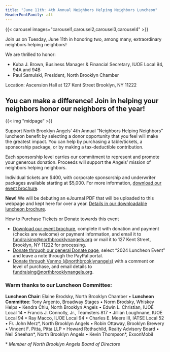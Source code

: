 ```yaml
--- 
title: "June 11th: 4th Annual Neighbors Helping Neighbors Luncheon"
HeaderFontFamily: alt
---
```


{{< carousel images="carousel1,carousel2,carousel3,carousel4" >}}

Join us on Tuesday, June 11th in honoring two, among many, extraordinary neighbors helping neighbors!

We are thrilled to honor:

* Kuba J. Brown, Business Manager & Financial Secretary, IUOE Local 94, 94A and 94B
* Paul Samulski, President, North Brooklyn Chamber

Location: Ascension Hall at 127 Kent Street Brooklyn, NY 11222

## You can make a difference! Join in helping your neighbors honor our neighbors of the year!

{{< img "midpage" >}}

Support North Brooklyn Angels’ 4th Annual “Neighbors Helping Neighbors” luncheon benefit by selecting a donor opportunity that you feel will make the greatest impact. You can help by purchasing a table/tickets, a sponsorship package, or by making a tax-deductible contribution.  

Each sponsorship level carries our commitment to represent and promote your generous donation. Proceeds will support the Angels’ mission of neighbors helping neighbors.

Individual tickets are $400, with corporate sponsorship and underwriter packages available starting at $5,000. For more information, [download our event brochure](./2024%20Luncheon%20Brochure.pdf).

**New!** We will be debuting an eJournal PDF that will be uploaded to this webpage and kept here for over a year. [Details in our downloadable luncheon brochure](./2024%20Luncheon%20Brochure.pdf). 

How to Purchase Tickets or Donate towards this event

* [Download our event brochure](./2024%20Luncheon%20Brochure.pdf), complete it with donation and payment (checks are welcome) or payment information, and email it to [fundraising@northbrooklynangels.org](mailto:fundraising@northbrooklynangels.org) or mail it to 127 Kent Street, Brooklyn, NY 11222 for processing.
* [Donate through our general Donate page](/donate), select “2024 Luncheon Event” and leave a note through the PayPal portal.
* [Donate through Venmo (@northbrooklynangels)](https://venmo.com/northbrooklynangels) with a comment on level of purchase, and email details to [fundraising@northbrooklynangels.org](mailto:fundraising@northbrooklynangels.org).

### Warm thanks to our Luncheon Committee:
**Luncheon Chair**: Elaine Brodsky, North Brooklyn Chamber • **Luncheon Committee**: Tony Argento, Broadway Stages • Norm Brodsky, Whiskey Helps • Kendra Chiu, North Brooklyn Angels • Edwin L. Christian, IUOE Local 14 • Francis J. Connolly, Jr., Teamsters 817 • Jillian Loughnane, IUOE Local 94 • Ray Macco, IUOE Local 94 • Charles E. Meere III, IATSE Local 52 • Fr. John Merz\*, North Brooklyn Angels • Robin Ottaway, Brooklyn Brewery • Vincent F. Pitta, Pitta LLP • Howard Rothschild, Realty Advisory Board • Neil Sheehan\*, North Brooklyn Angels • Kevin Thompson\*, ExxonMobil

\* *Member of North Brooklyn Angels Board of Directors*
